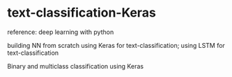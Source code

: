 # text-classification-Keras

reference: deep learning with python

building NN from scratch using Keras for text-classification; using LSTM for text-classification 

Binary and multiclass classification using Keras